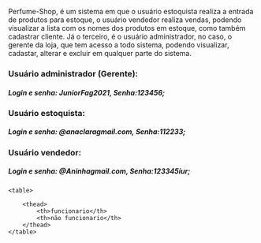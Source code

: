 Perfume-Shop, é um sistema em que o usuário estoquista realiza a entrada de produtos para estoque, o usuário vendedor realiza vendas, podendo visualizar a lista com os nomes dos produtos em estoque, como também cadastrar cliente. Já o terceiro, é o usuário administrador, no caso, o gerente da loja, que tem acesso a todo sistema, podendo visualizar, cadastar, alterar e excluir em qualquer parte do sistema.
 
<h3> Usuário administrador (Gerente):</h3> 
    <h5> Login e senha: JuniorFag2021, Senha:123456; </h5>
 
<h3> Usuário estoquista:</h3> 
    <h5>Login e senha: @anaclaragmail.com, Senha:112233;</h5>
 
<h3>Usuário vendedor:</h3> 
    <h5>Login e senha: @Aninhagmail.com, Senha:123345iur;</h5>
    
    <table>

		<thead>
			<th>funcionario</th>
			<th>não funcionario</th>
		</thead>
	</table>
